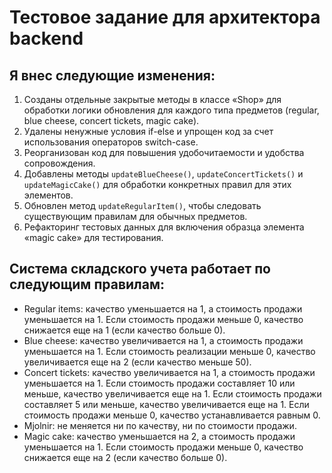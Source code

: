 # Тестовое задание для архитектора backend

## Я внес следующие изменения:

1. Созданы отдельные закрытые методы в классе «Shop» для обработки логики обновления для каждого типа предметов (regular, blue cheese, concert tickets, magic cake).
2. Удалены ненужные условия if-else и упрощен код за счет использования операторов switch-case.
3. Реорганизован код для повышения удобочитаемости и удобства сопровождения.
4. Добавлены методы `updateBlueCheese()`, `updateConcertTickets()` и `updateMagicCake()` для обработки конкретных правил для этих элементов.
5. Обновлен метод `updateRegularItem()`, чтобы следовать существующим правилам для обычных предметов.
6. Рефакторинг тестовых данных для включения образца элемента «magic cake» для тестирования.

## Система складского учета работает по следующим правилам:

* Regular items: качество уменьшается на 1, а стоимость продажи уменьшается на 1. Если стоимость продажи меньше 0, качество снижается еще на 1 (если качество больше 0).
* Blue cheese: качество увеличивается на 1, а стоимость продажи уменьшается на 1. Если стоимость реализации меньше 0, качество увеличивается еще на 2 (если качество меньше 50).
* Concert tickets: качество увеличивается на 1, а стоимость продажи уменьшается на 1. Если стоимость продажи составляет 10 или меньше, качество увеличивается еще на 1. Если стоимость продажи составляет 5 или меньше, качество увеличивается еще на 1. Если стоимость продажи меньше 0, качество устанавливается равным 0.
* Mjolnir: не меняется ни по качеству, ни по стоимости продажи.
* Magic cake: качество уменьшается на 2, а стоимость продажи уменьшается на 1. Если стоимость продажи меньше 0, качество снижается еще на 2 (если качество больше 0).
